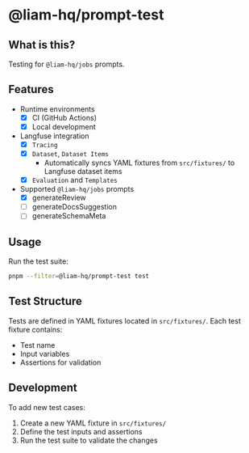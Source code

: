 # @liam-hq/prompt-test

## What is this?

Testing for `@liam-hq/jobs` prompts.

## Features

- Runtime environments
  - [x] CI (GitHub Actions)
  - [x] Local development
- Langfuse integration
  - [x] `Tracing`
  - [x] `Dataset`, `Dataset Items`
    - Automatically syncs YAML fixtures from `src/fixtures/` to Langfuse dataset items
  - [x] `Evaluation` and `Templates`
- Supported `@liam-hq/jobs` prompts
  - [x] generateReview
  - [ ] generateDocsSuggestion
  - [ ] generateSchemaMeta

## Usage

Run the test suite:

```bash
pnpm --filter=@liam-hq/prompt-test test
```

## Test Structure

Tests are defined in YAML fixtures located in `src/fixtures/`. Each test fixture contains:
- Test name
- Input variables
- Assertions for validation

## Development

To add new test cases:
1. Create a new YAML fixture in `src/fixtures/`
2. Define the test inputs and assertions
3. Run the test suite to validate the changes
